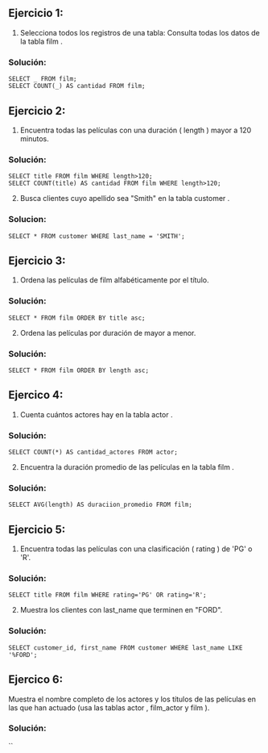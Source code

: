 ## Ejercicio 1:

1. Selecciona todos los registros de una tabla:
   Consulta todas los datos de la tabla film .

### Solución:

`SELECT _ FROM film;` \
`SELECT COUNT(_) AS cantidad FROM film;`

## Ejercicio 2:

1. Encuentra todas las películas con una duración ( length ) mayor a 120 minutos.

### Solución:

`SELECT title FROM film WHERE length>120;` \
`SELECT COUNT(title) AS cantidad FROM film WHERE length>120;`

2. Busca clientes cuyo apellido sea "Smith" en la tabla customer .

### Solucion:

`SELECT * FROM customer WHERE last_name = 'SMITH';`

## Ejercicio 3:

1. Ordena las películas de film alfabéticamente por el título.

### Solución:

`SELECT * FROM film ORDER BY title asc;`

2. Ordena las películas por duración de mayor a menor.

### Solución:

`SELECT * FROM film ORDER BY length asc;`

## Ejercico 4:

1. Cuenta cuántos actores hay en la tabla actor .

### Solución:

`SELECT COUNT(*) AS cantidad_actores FROM actor;`

2. Encuentra la duración promedio de las películas en la tabla film .

### Solución:

`SELECT AVG(length) AS duraciion_promedio FROM film;`

## Ejercicio 5:

1. Encuentra todas las películas con una clasificación ( rating ) de 'PG' o 'R'.

### Solución:

`SELECT title FROM film WHERE rating='PG' OR rating='R';`

2. Muestra los clientes con last_name que terminen en "FORD".

### Solución:

`SELECT customer_id, first_name FROM customer WHERE last_name LIKE '%FORD';`

## Ejercico 6:

Muestra el nombre completo de los actores y los títulos de las películas en las que han actuado (usa las tablas actor , film_actor y film ).

### Solución:

``

